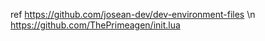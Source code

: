 ref
https://github.com/josean-dev/dev-environment-files \n
https://github.com/ThePrimeagen/init.lua

